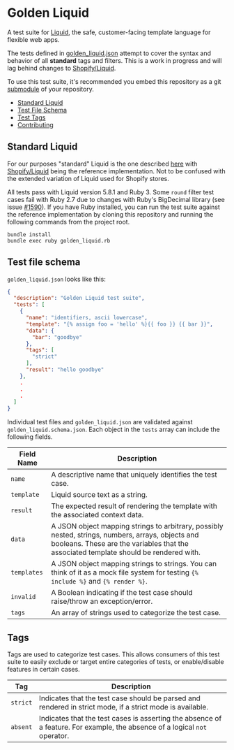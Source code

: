 # Golden Liquid

A test suite for [Liquid](https://shopify.github.io/liquid/), the safe, customer-facing template language for flexible web apps.

The tests defined in [golden_liquid.json](golden_liquid.json) attempt to cover the syntax and behavior of all **standard** tags and filters. This is a work in progress and will lag behind changes to [Shopify/Liquid](https://github.com/Shopify/liquid).

To use this test suite, it's recommended you embed this repository as a git [submodule](https://git-scm.com/book/en/v2/Git-Tools-Submodules) of your repository.

- [Standard Liquid](#standard-liquid)
- [Test File Schema](#test-file-schema)
- [Test Tags](#tags)
- [Contributing](#contributing)

## Standard Liquid

For our purposes "standard" Liquid is the one described [here](https://shopify.github.io/liquid/) with [Shopify/Liquid](https://github.com/Shopify/liquid) being the reference implementation. Not to be confused with the extended variation of Liquid used for Shopify stores.

All tests pass with Liquid version 5.8.1 and Ruby 3. Some `round` filter test cases fail with Ruby 2.7 due to changes with Ruby's BigDecimal library (see issue [#1590](https://github.com/Shopify/liquid/issues/1590)). If you have Ruby installed, you can run the test suite against the reference implementation by cloning this repository and running the following commands from the project root.

```
bundle install
bundle exec ruby golden_liquid.rb
```

## Test file schema

`golden_liquid.json` looks like this:

```json
{
  "description": "Golden Liquid test suite",
  "tests": [
    {
      "name": "identifiers, ascii lowercase",
      "template": "{% assign foo = 'hello' %}{{ foo }} {{ bar }}",
      "data": {
        "bar": "goodbye"
      },
      "tags": [
        "strict"
      ],
      "result": "hello goodbye"
    },
    .
    .
    .
  ]
}
```

Individual test files and `golden_liquid.json` are validated against `golden_liquid.schema.json`. Each object in the `tests` array can include the following fields.

| Field Name  | Description                                                                                                                                                                                |
| ----------- | ------------------------------------------------------------------------------------------------------------------------------------------------------------------------------------------ |
| `name`      | A descriptive name that uniquely identifies the test case.                                                                                                                                 |
| `template`  | Liquid source text as a string.                                                                                                                                                            |
| `result`    | The expected result of rendering the template with the associated context data.                                                                                                            |
| `data`      | A JSON object mapping strings to arbitrary, possibly nested, strings, numbers, arrays, objects and booleans. These are the variables that the associated template should be rendered with. |
| `templates` | A JSON object mapping strings to strings. You can think of it as a mock file system for testing `{% include %}` and `{% render %}`.                                                        |
| `invalid`   | A Boolean indicating if the test case should raise/throw an exception/error.                                                                                                               |
| `tags`      | An array of strings used to categorize the test case.                                                                                                                                      |

## Tags

Tags are used to categorize test cases. This allows consumers of this test suite to easily exclude or target entire categories of tests, or enable/disable features in certain cases.

| Tag      | Description                                                                                                                |
| -------- | -------------------------------------------------------------------------------------------------------------------------- |
| `strict` | Indicates that the test case should be parsed and rendered in strict mode, if a strict mode is available.                  |
| `absent` | Indicates that the test cases is asserting the absence of a feature. For example, the absence of a logical `not` operator. |
